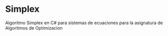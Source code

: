 # Simplex

Algoritmo Simplex en C# para sistemas de ecuaciones para la asignatura de Algoritmos de Optimizacion